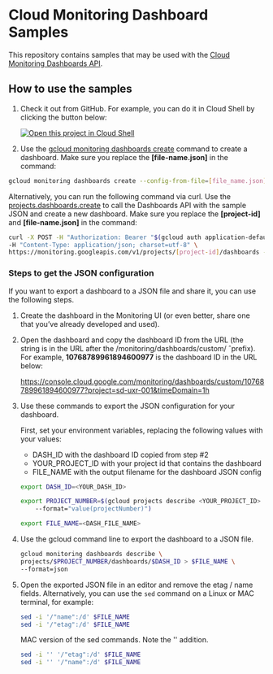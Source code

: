 
# Cloud Monitoring Dashboard Samples

This repository contains samples that may be used with the [Cloud Monitoring Dashboards API](https://cloud.google.com/monitoring/dashboards/api-dashboard).

## How to use the samples

1. Check it out from GitHub. For example, you can do it in Cloud Shell by clicking the button below:
    
    [![Open this project in Cloud
Shell](http://gstatic.com/cloudssh/images/open-btn.png)](https://console.cloud.google.com/cloudshell/open?git_repo=https://github.com/GoogleCloudPlatform/monitoring-dashboard-samples.git)

1. Use the [gcloud monitoring dashboards create](https://cloud.google.com/sdk/gcloud/reference/monitoring/dashboards/create) command to create a dashboard.  Make sure you replace the __[file-name.json]__ in the command:

```bash
gcloud monitoring dashboards create --config-from-file=[file_name.json]
```

Alternatively, you can run the following command via curl. Use the [projects.dashboards.create](https://cloud.google.com/monitoring/api/ref_v3/rest/v1/projects.dashboards/create) to call the Dashboards API with the sample JSON and create a new dashboard.
Make sure you replace the __[project-id]__ and __[file-name.json]__ in the command:

```bash
curl -X POST -H "Authorization: Bearer "$(gcloud auth application-default print-access-token) \
-H "Content-Type: application/json; charset=utf-8" \
https://monitoring.googleapis.com/v1/projects/[project-id]/dashboards -d @[file-name.json]
```

### Steps to get the JSON configuration

If you want to export a dashboard to a JSON file and share it, you can use the following steps.

1. Create the dashboard in the Monitoring UI (or even better, share one that you’ve already developed and used).
 
1. Open the dashboard and copy the dashboard ID from the URL (the string is in the URL after the /monitoring/dashboards/custom/ ˆprefix). For example, __10768789961894600977__ is the dashboard ID in the URL below:

    https://console.cloud.google.com/monitoring/dashboards/custom/10768789961894600977?project=sd-uxr-001&timeDomain=1h


1. Use these commands to export the JSON configuration for your dashboard.

    First, set your environment variables, replacing the following values with your values:

    *  DASH_ID with the dashboard ID copied from step #2
    *  YOUR_PROJECT_ID with your project id that contains the dashboard
    *  FILE_NAME with the output filename for the dashboard JSON config 

    ```bash
    export DASH_ID=<YOUR_DASH_ID>

    export PROJECT_NUMBER=$(gcloud projects describe <YOUR_PROJECT_ID> 
        --format="value(projectNumber)")

    export FILE_NAME=<DASH_FILE_NAME>
    ```

1. Use the gcloud command line to export the dashboard to a JSON file.

    ```bash
    gcloud monitoring dashboards describe \
    projects/$PROJECT_NUMBER/dashboards/$DASH_ID > $FILE_NAME \
    --format=json
    ```

1. Open the exported JSON file in an editor and remove the etag / name fields. Alternatively, you can use the `sed` command on a Linux or MAC terminal, for example:

    ```bash
    sed -i '/"name":/d' $FILE_NAME
    sed -i '/"etag":/d' $FILE_NAME
    ```

    MAC version of the sed commands. Note the '' addition.

    ```bash
    sed -i '' '/"etag":/d' $FILE_NAME
    sed -i '' '/"name":/d' $FILE_NAME
    ```